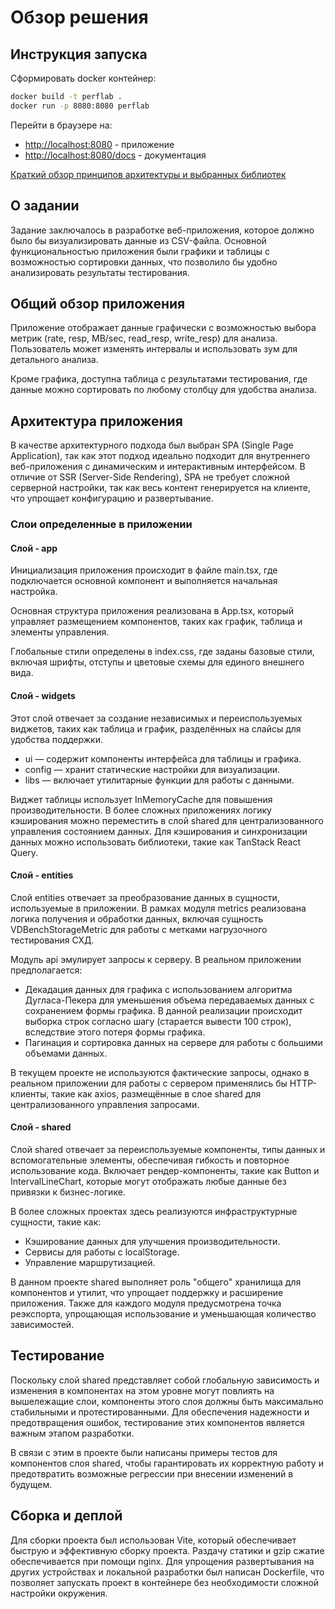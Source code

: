 # Обзор решения

## Инструкция запуска

Сформировать docker контейнер:

```bash
docker build -t perflab .
docker run -p 8080:8080 perflab
```

Перейти в браузере на:

+ [http://localhost:8080](http://localhost:8080) - приложение
+ [http://localhost:8080/docs](http://localhost:8080/docs) - документация

[Краткий обзор принципов архитектуры и выбранных библиотек](architecture.md)

## О задании

Задание заключалось в разработке веб-приложения, которое должно было бы визуализировать данные из CSV-файла. Основной
функциональностью приложения были графики и таблицы с возможностью сортировки данных, что позволило бы удобно
анализировать результаты тестирования.

## Общий обзор приложения

Приложение отображает данные графически с возможностью выбора метрик (rate, resp, MB/sec, read_resp, write_resp) для
анализа. Пользователь может изменять интервалы и использовать зум для детального анализа.

Кроме графика, доступна таблица с результатами тестирования, где данные можно сортировать по любому столбцу для удобства
анализа.

## Архитектура приложения

В качестве архитектурного подхода был выбран SPA (Single Page Application), так как этот подход идеально подходит для
внутреннего веб-приложения с динамическим и интерактивным интерфейсом. В отличие от SSR (Server-Side Rendering), SPA не
требует сложной серверной настройки, так как весь контент генерируется на клиенте, что упрощает конфигурацию и
развертывание.

### Слои определенные в приложении

#### Слой - app

Инициализация приложения происходит в файле main.tsx, где подключается основной компонент и выполняется начальная
настройка.

Основная структура приложения реализована в App.tsx, который управляет размещением компонентов, таких как график,
таблица и элементы управления.

Глобальные стили определены в index.css, где заданы базовые стили, включая шрифты, отступы и цветовые схемы для единого
внешнего вида.

#### Слой - widgets

Этот слой отвечает за создание независимых и переиспользуемых виджетов, таких как таблица и график, разделённых на
слайсы для удобства поддержки.

+ ui — содержит компоненты интерфейса для таблицы и графика.
+ config — хранит статические настройки для визуализации.
+ libs — включает утилитарные функции для работы с данными.

Виджет таблицы использует InMemoryCache для повышения производительности. В более сложных приложениях логику кэширования
можно переместить в слой shared для централизованного управления состоянием данных. Для кэширования и синхронизации
данных можно использовать библиотеки, такие как TanStack React Query.

#### Слой - entities

Слой entities отвечает за преобразование данных в сущности, используемые в приложении. В рамках модуля metrics
реализована логика получения и обработки данных, включая сущность VDBenchStorageMetric для работы с метками нагрузочного
тестирования СХД.

Модуль api эмулирует запросы к серверу. В реальном приложении предполагается:

+ Декадация данных для графика с использованием алгоритма Дугласа-Пекера для уменьшения объема передаваемых данных с
  сохранением формы графика. В данной реализации происходит выборка строк согласно шагу (старается вывести 100 строк),
  вследствие этого потеря формы графика.
+ Пагинация и сортировка данных на сервере для работы с большими объемами данных.

В текущем проекте не используются фактические запросы, однако в реальном приложении для работы с сервером применялись
бы HTTP-клиенты, такие как axios, размещённые в слое shared для централизованного управления запросами.

#### Слой - shared

Слой shared отвечает за переиспользуемые компоненты, типы данных и вспомогательные элементы, обеспечивая гибкость и
повторное использование кода. Включает рендер-компоненты, такие как Button и IntervalLineChart, которые могут отображать
любые данные без привязки к бизнес-логике.

В более сложных проектах здесь реализуются инфраструктурные сущности, такие как:

+ Кэширование данных для улучшения производительности.
+ Сервисы для работы с localStorage.
+ Управление маршрутизацией.

В данном проекте shared выполняет роль "общего" хранилища для компонентов и утилит, что упрощает поддержку и расширение
приложения. Также для каждого модуля предусмотрена точка реэкспорта, упрощающая использование и уменьшающая количество
зависимостей.

## Тестирование

Поскольку слой shared представляет собой глобальную зависимость и изменения в компонентах на этом уровне могут повлиять
на вышележащие слои, компоненты этого слоя должны быть максимально стабильными и протестированными. Для обеспечения
надежности и предотвращения ошибок, тестирование этих компонентов является важным этапом разработки.

В связи с этим в проекте были написаны примеры тестов для компонентов слоя shared, чтобы гарантировать их корректную
работу и предотвратить возможные регрессии при внесении изменений в будущем.

## Сборка и деплой

Для сборки проекта был использован Vite, который обеспечивает быструю и эффективную сборку проекта. Раздачу статики и
gzip сжатие обеспечивается при помощи nginx. Для упрощения развертывания на других устройствах и локальной разработки
был написан Dockerfile, что позволяет запускать проект в контейнере без необходимости сложной настройки окружения.


